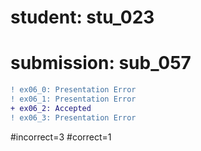 # student: stu_023
# submission: sub_057

```diff
! ex06_0: Presentation Error
! ex06_1: Presentation Error
+ ex06_2: Accepted
! ex06_3: Presentation Error
```
#incorrect=3
#correct=1

